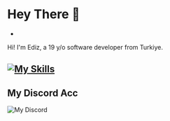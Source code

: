 # Hey There 👋 
- 
Hi! I'm Ediz, a 19 y/o software developer from Turkiye. 

[![My Skills](https://skillicons.dev/icons?i=js,html,css,wasm)](https://skillicons.dev)  
-
## My Discord Acc
![My Discord](https://lantern.rest/api/v1/users/794909914760871967?svg=1&theme=dark&borderRadius=2&hideActivity=1&hideStatus=0)
